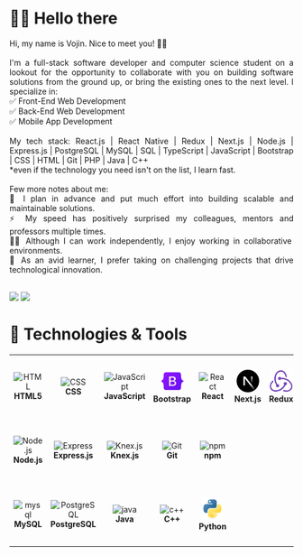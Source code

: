 # 👋🏻 Hello there

<div align="justify">
Hi, my name is Vojin. Nice to meet you! 👋🏻
<br>
<br>I'm a full-stack software developer and computer science student on a lookout for the opportunity to collaborate with you on building software solutions from the ground up, or bring the existing ones to the next level. I specialize in:
<br>✅ Front-End Web Development
<br>✅ Back-End Web Development
<br>✅ Mobile App Development
<br>
<br>My tech stack:
React.js | React Native | Redux | Next.js | Node.js | Express.js | PostgreSQL | MySQL | SQL | TypeScript | JavaScript | Bootstrap | CSS | HTML | Git | PHP | Java | C++
<br>*even if the technology you need isn't on the list, I learn fast.
  <br>
  <br>Few more notes about me:
<br>  📝 I plan in advance and put much effort into building scalable and maintainable solutions.
<br>⚡ My speed has positively surprised my colleagues, mentors and professors multiple times.
<br>🤝🏻 Although I can work independently, I enjoy working in collaborative environments.
<br>🚀 As an avid learner, I prefer taking on challenging projects that drive technological 
 innovation.
</div>

<br/><a href="https://www.linkedin.com/in/djordjevicv"><img src="https://img.shields.io/badge/linkedin-%230077B5.svg?&style=for-the-badge&logo=linkedin&logoColor=white" height=25></a>
<a href="mailto:djordjevicv.it@gmail.com"><img src="https://img.shields.io/badge/Gmail-D14836?style=for-the-badge&logo=gmail&logoColor=white" height=25></a>

# 🔧 Technologies & Tools

<table>
  <tr>
      <td align="center" height="108" width="108">
      <img
        src="https://upload.wikimedia.org/wikipedia/commons/thumb/3/38/HTML5_Badge.svg/800px-HTML5_Badge.svg.png"
        width="40"
        height="40"
        alt="HTML"
      />
      <br /><strong>HTML5</strong>
      </td>
      <td align="center" height="108" width="108">
      <img
        src="https://upload.wikimedia.org/wikipedia/commons/thumb/6/62/CSS3_logo.svg/800px-CSS3_logo.svg.png"
        width="40"
        height="40"
        alt="CSS"
      />
      <br /><strong>CSS</strong>
      </td>
    <td align="center" height="108" width="108">
      <img
        src="https://cdn.jsdelivr.net/gh/devicons/devicon/icons/javascript/javascript-plain.svg"
        width="40"
        height="40"
        alt="JavaScript"
      />
      <br /><strong>JavaScript</strong>
    </td>
     <td align="center" height="108" width="108">
      <img
        src="https://raw.githubusercontent.com/devicons/devicon/ca28c779441053191ff11710fe24a9e6c23690d6/icons/bootstrap/bootstrap-original.svg"
        width="40"
        height="40"
        alt="Bootstrap"
      />
      <br /><strong>Bootstrap</strong>
    </td>
    <td align="center" height="108" width="108">
      <img
        src="https://cdn.jsdelivr.net/gh/devicons/devicon/icons/react/react-original.svg"
        width="40"
        height="40"
        alt="React"
      />
      <br /><strong>React</strong>
    </td>
     <td align="center" height="108" width="108">
      <img
        src="https://raw.githubusercontent.com/devicons/devicon/ca28c779441053191ff11710fe24a9e6c23690d6/icons/nextjs/nextjs-original.svg"
        width="40"
        height="40"
        alt="Next.js"
      />
      <br /><strong>Next.js</strong>
    </td>
    <td align="center" height="108" width="108">
      <img
        src="https://raw.githubusercontent.com/devicons/devicon/ca28c779441053191ff11710fe24a9e6c23690d6/icons/redux/redux-original.svg"
        width="40"
        height="40"
        alt="Redux"
      />
      <br /><strong>Redux</strong>
    </td>
  </tr>
  <tr>
    <td align="center" height="108" width="108">
      <img
        src="https://cdn.jsdelivr.net/gh/devicons/devicon/icons/nodejs/nodejs-original.svg"
        width="48"
        height="48"
        alt="Node.js"
      />
      <br /><strong>Node.js</strong>
    </td>
    <td align="center" height="108" width="108">
      <img
        src="https://cdn.jsdelivr.net/gh/devicons/devicon/icons/express/express-original.svg"
        width="40"
        height="40"
        alt="Express"
      />
      <br /><strong>Express.js</strong>
    </td>
      <td align="center" height="108" width="108">
      <img
        src="https://knexjs.org/knex-logo.png"
        width="40"
        height="40"
        alt="Knex.js"
      />
      <br /><strong>Knex.js</strong>
    </td>
    <td align="center" height="108" width="108">
      <img
        src="https://git-scm.com/images/logos/downloads/Git-Icon-1788C.png"
        width="40"
        height="40"
        alt="Git"
      />
      <br /><strong>Git</strong>
    </td>
    <td align="center" height="108" width="108">
      <img
        src="https://upload.wikimedia.org/wikipedia/commons/thumb/d/db/Npm-logo.svg/540px-Npm-logo.svg.png"
        width="60"
        height="30"
        alt="npm"
      />
      <br /><strong>npm</strong>
    </td>
  </tr>
    
  <tr>
     <td align="center" height="108" width="108">
      <img
        src="https://cdn.jsdelivr.net/gh/devicons/devicon/icons/mysql/mysql-original.svg"
        width="40"
        height="40"
        alt="mysql"
      />
      <br /><strong>MySQL</strong>
    </td>
     <td align="center" height="108" width="108">
      <img
        src="https://cdn.jsdelivr.net/gh/devicons/devicon/icons/postgresql/postgresql-original.svg"
        width="40"
        height="40"
        alt="PostgreSQL"
      />
      <br /><strong>PostgreSQL</strong>
    </td>
    <td align="center" height="108" width="108">
        <img
          src="https://cdn.jsdelivr.net/gh/devicons/devicon/icons/java/java-original.svg"
          width="40"
          height="40"
          alt="java"
        />
        <br /><strong>Java</strong>
      </td>
      <td align="center" height="108" width="108">
      <img
        src="https://cdn.jsdelivr.net/gh/devicons/devicon/icons/cplusplus/cplusplus-original.svg"
        width="40"
        height="40"
        alt="c++"
      />
      <br /><strong>C++</strong>
    </td>
     <td align="center" height="108" width="108">
      <img
        src="https://raw.githubusercontent.com/devicons/devicon/ca28c779441053191ff11710fe24a9e6c23690d6/icons/python/python-original.svg"
        width="40"
        height="40"
        alt="python"
      />
      <br /><strong>Python</strong>
    </td>
  </tr>
  <tr>
    
  </tr>
</table>
